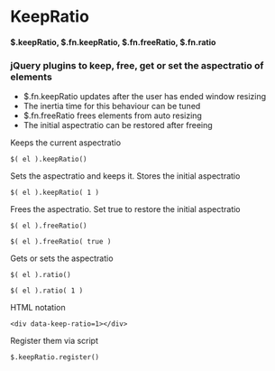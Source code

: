 # KeepRatio 
#### $.keepRatio, $.fn.keepRatio, $.fn.freeRatio, $.fn.ratio

### jQuery plugins to keep, free, get or set the aspectratio of elements

- $.fn.keepRatio updates after the user has ended window resizing 
- The inertia time for this behaviour can be tuned
- $.fn.freeRatio frees elements from auto resizing
- The initial aspectratio can be restored after freeing

Keeps the current aspectratio
```
$( el ).keepRatio()

```
Sets the aspectratio and keeps it. Stores the initial aspectratio
```
$( el ).keepRatio( 1 )

```
Frees the aspectratio. Set true to restore the initial aspectratio
```
$( el ).freeRatio()

$( el ).freeRatio( true )

```
Gets or sets the aspectratio 
```
$( el ).ratio()

$( el ).ratio( 1 )

```
HTML notation
```
<div data-keep-ratio=1></div>

```
Register them via script
```
$.keepRatio.register()

```